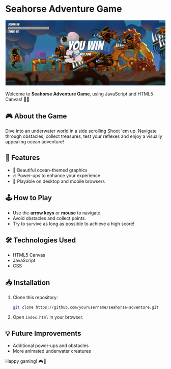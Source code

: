 # Seahorse Adventure Game

![Seahorse Adventure](image_2025-02-27_142623125.png)

Welcome to **Seahorse Adventure Game**, using JavaScript and HTML5 Canvas! 🐠🌊

## 🎮 About the Game
Dive into an underwater world in a side scrolling Shoot 'em up. Navigate through obstacles, collect treasures, test your reflexes and enjoy a visually appealing ocean adventure!

## 🚀 Features
- 🎨 Beautiful ocean-themed graphics
- 🔥 Power-ups to enhance your experience
- 📱 Playable on desktop and mobile browsers

## 🕹️ How to Play
- Use the **arrow keys** or **mouse** to navigate.
- Avoid obstacles and collect points.
- Try to survive as long as possible to achieve a high score!

## 🛠️ Technologies Used
- HTML5 Canvas
- JavaScript
- CSS

## 📥 Installation
1. Clone this repository:
   ```sh
   git clone https://github.com/yourusername/seahorse-adventure.git
   ```
2. Open `index.html` in your browser.

## 💡 Future Improvements
- Additional power-ups and obstacles
- More animated underwater creatures

Happy gaming! 🎮🐠

